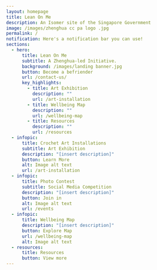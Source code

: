```yaml
---
layout: homepage
title: Lean On Me
description: An Isomer site of the Singapore Government
image: /images/zhenghua cc pa logo .jpg
permalink: /
notification: Here's a notification bar you can use!
sections:
  - hero:
      title: Lean On Me
      subtitle: A Zhenghua-led Initiative.
      background: /images/landing banner.jpg
      button: Become a befriender
      url: /contact-us/
      key_highlights:
        - title: Art Exhibition
          description: ""
          url: /art-installation
        - title: Wellbeing Map
          description: ""
          url: /wellbeing-map
        - title: Resources
          description: ""
          url: /resources
  - infopic:
      title: Crochet Art Installations
      subtitle: Art Exhibition
      description: "[insert description]"
      button: Learn More
      alt: Image alt text
      url: /art-installation
  - infopic:
      title: Photo Contest
      subtitle: Social Media Competition
      description: "[insert description]"
      button: Join in
      alt: Image alt text
      url: /events
  - infopic:
      title: Wellbeing Map
      description: "[insert description]"
      button: Explore Map
      url: /wellbeing-map
      alt: Image alt text
  - resources:
      title: Resources
      button: View more
---
```

